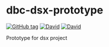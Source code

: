 # dbc-dsx-prototype
[![GitHub tag](https://img.shields.io/github/tag/DBCDK/dbc-dsx-prototype.svg?style=flat-square)](https://github.com/DBCDK/dbc-dsx-prototype)
[![David](https://img.shields.io/david/DBCDK/dbc-dsx-prototype.svg?style=flat-square)](https://david-dm.org/DBCDK/dbc-dsx-prototype#info=dependencies)
[![David](https://img.shields.io/david/dev/DBCDK/dbc-dsx-prototype.svg?style=flat-square)](https://david-dm.org/DBCDK/dbc-node-services#info=devDependencies)

Prototype for dsx project
